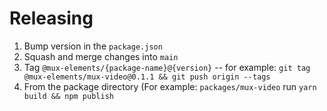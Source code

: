 # Releasing

1. Bump version in the `package.json`
1. Squash and merge changes into `main`
1. Tag `@mux-elements/{package-name}@{version}` -- for example: `git tag @mux-elements/mux-video@0.1.1 && git push origin --tags`
1. From the package directory (For example: `packages/mux-video` run `yarn build && npm publish`

